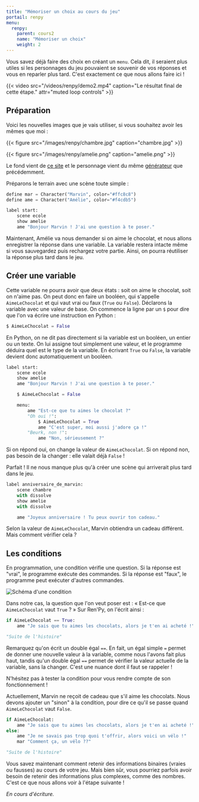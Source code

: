 ```yaml
---
title: "Mémoriser un choix au cours du jeu"
portail: renpy
menu:
  renpy:
    parent: cours2
    name: "Mémoriser un choix"
    weight: 2
---
```


Vous savez déjà faire des choix en créant un `menu`. Cela dit, il seraient plus utiles si les personnages du jeu pouvaient se souvenir de vos réponses et vous en reparler plus tard. C'est exactement ce que nous allons faire ici !

{{< video src="/videos/renpy/demo2.mp4" caption="Le résultat final de cette étape." attr="muted loop controls" >}}

## Préparation

Voici les nouvelles images que je vais utiliser, si vous souhaitez avoir les mêmes que moi :

{{< figure src="/images/renpy/chambre.jpg" caption="chambre.jpg" >}}

{{< figure src="/images/renpy/amelie.png" caption="amelie.png" >}}

Le fond vient de [ce site](http://www7b.biglobe.ne.jp/~osumashi/free_bg.html) et le personnage vient du même [générateur](http://www.rinmarugames.com/playgame.php?game_link=witch-apprentice-creator) que précédemment.

Préparons le terrain avec une scène toute simple :

```python
define mar = Character("Marvin", color="#ffc8c8")
define ame = Character("Amélie", color="#f4cdb5")

label start:
    scene ecole
    show amelie
    ame "Bonjour Marvin ! J'ai une question à te poser."
```

Maintenant, Amélie va nous demander si on aime le chocolat, et nous allons enregistrer la réponse dans une variable. La variable restera intacte même si vous sauvegardez puis rechargez votre partie. Ainsi, on pourra réutiliser la réponse plus tard dans le jeu.

## Créer une variable

Cette variable ne pourra avoir que deux états : soit on aime le chocolat, soit on n'aime pas. On peut donc en faire un booléen, qui s'appelle `AimeLeChocolat` et qui vaut vrai ou faux (`True` ou `False`). Déclarons la variable avec une valeur de base. On commence la ligne par un `$` pour dire que l'on va écrire une instruction en Python :

```python
$ AimeLeChocolat = False
```

En Python, on ne dit pas directement si la variable est un booléen, un entier ou un texte. On lui assigne tout simplement une valeur, et le programme déduira quel est le type de la variable. En écrivant `True` ou `False`, la variable devient donc automatiquement un booléen.

```python
label start:
    scene ecole
    show amelie
    ame "Bonjour Marvin ! J'ai une question à te poser."

    $ AimeLeChocolat = False

    menu:
        ame "Est-ce que tu aimes le chocolat ?"
        "Oh oui !":
            $ AimeLeChocolat = True
            ame "C'est super, moi aussi j'adore ça !"
        "Beurk, non !":
            ame "Non, sérieusement ?"
```

Si on répond oui, on change la valeur de `AimeLeChocolat`. Si on répond non, pas besoin de la changer : elle valait déjà `False` !

Parfait ! Il ne nous manque plus qu'à créer une scène qui arriverait plus tard dans le jeu.

```python
label anniversaire_de_marvin:
    scene chambre
    with dissolve
    show amelie
    with dissolve

    ame "Joyeux anniversaire ! Tu peux ouvrir ton cadeau."
```

Selon la valeur de `AimeLeChocolat`, Marvin obtiendra un cadeau différent. Mais comment vérifier cela ?

## Les conditions

En programmation, une condition vérifie une question. Si la réponse est "vrai", le programme exécute des commandes. Si la réponse est "faux", le programme peut exécuter d'autres commandes.

![Schéma d'une condition](/images/renpy/condition.png)

Dans notre cas, la question que l'on veut poser est : « Est-ce que `AimeLeChocolat` vaut `True` ? » Sur Ren'Py, on l'écrit ainsi :

```python
if AimeLeChocolat == True:
    ame "Je sais que tu aimes les chocolats, alors je t'en ai acheté !"

"Suite de l'histoire"
```

Remarquez qu'on écrit un double égal `==`. En fait, un égal simple `=` permet de donner une nouvelle valeur à la variable, comme nous l'avons fait plus haut, tandis qu'un double égal `==` permet de vérifier la valeur actuelle de la variable, sans la changer. C'est une nuance dont il faut se rappeler !

N'hésitez pas à tester la condition pour vous rendre compte de son fonctionnement !

Actuellement, Marvin ne reçoit de cadeau que s'il aime les chocolats. Nous devons ajouter un "sinon" à la condition, pour dire ce qu'il se passe quand `AimeLeChocolat` vaut `False`.

```python
if AimeLeChocolat:
    ame "Je sais que tu aimes les chocolats, alors je t'en ai acheté !"
else:
    ame "Je ne savais pas trop quoi t'offrir, alors voici un vélo !"
    mar "Comment ça, un vélo ??"

"Suite de l'histoire"
```

Vous savez maintenant comment retenir des informations binaires (vraies ou fausses) au cours de votre jeu. Mais bien sûr, vous pourriez parfois avoir besoin de retenir des informations plus complexes, comme des nombres. C'est ce que nous allons voir à l'étape suivante !

*En cours d'écriture.*